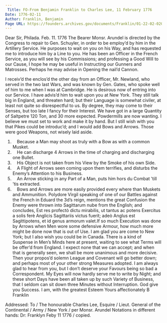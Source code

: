 ```yaml
---
 Title: FO-From Benjamin Franklin to Charles Lee, 11 February 1776
Date: 1776-02-11
Author: Franklin, Benjamin
Page URL: https://founders.archives.gov/documents/Franklin/01-22-02-0207
---
```


Dear Sir,
Philada. Feb. 11. 1776
The Bearer Monsr. Arundel is directed by the Congress to repair to Gen. Schuyler, in order to be employ’d by him in the Artillery Service. He purposes to wait on you on his Way, and has requested me to introduce him by a Line to you. He has been an Officer in the French Service, as you will see by his Commissions; and professing a Good Will to our Cause, I hope he may be useful in Instructing our Gunners and Matrosses. Perhaps he may advise in Opening the nail’d Cannon.

I receiv’d the enclos’d the other day from an Officer, Mr. Newland, who served in the two last Wars, and was known by Gen. Gates, who spoke well of him to me when I was at Cambridge. He is desirous now of entring into our Service. I have advis’d him to wait upon you at New York.
They still talk big in England, and threaten hard; but their Language is somewhat civiler, at least not quite so disrespectful to us. By degree, they may come to their Senses, but too late I fancy for their Interest.
We have got in a large Quantity of Saltpetre 120 Ton, and 30 more expected. Powdermills are now wanting. I believe we must set to work and make it by hand. But I still wish with you that Pikes could be introduc’d; and I would add Bows and Arrows. Those were good Weapons, not wisely laid aside.
1.  Because a Man may shoot as truly with a Bow as with a common Musket.
  2.  He can discharge 4 Arrows in the time of charging and discharging one Bullet.
  3.  His Object is not taken from his View by the Smoke of his own Side.
  4.  A Flight of Arrows seen coming upon them terrifies, and disturbs the Enemy’s Attention to his Business.
  5.  An Arrow sticking in any Part of a Man, puts him hors du Combat ’till ’tis extracted.
  6.  Bows and Arrows are more easily provided every where than Muskets and Ammunition.
  Polydore Virgil speaking of one of our Battles against the French in Eduard the 3d’s reign, mentions the great Confusion the Enemy were thrown into Sagittarum nube from the English; and concludes, Est res profectò dictu mirabilis, ut tantus ac potens Exercitus a solis ferè Anglicis Sagittariis victus fuerit; adeò Anglus est Sagittipotens, et id genus armorum valet.If so much Execution was done by Arrows when Men wore some defensive Armour, how much more might be done now that is out of Use.
I am glad you are come to New York; but I also wish you could be in Canada.
There is a kind of Suspense in Men’s Minds here at present, waiting to see what Terms will be offer’d from England. I expect none that we can accept; and when that is generally seen, we shall be more unanimous and more decisive. Then your propos’d solemn League and Covenant will go better down; and perhaps most of your other strong Measures adopted.
I am always glad to hear from you, but I don’t deserve your Favours being so bad a Correspondent. My Eyes will now hardly serve me to write by Night; and these short Days have been all taken up by such Variety of Business, that I seldom can sit down three Minutes without Interruption.
God give you Success. I am, with the greatest Esteem Yours affectionately
B Franklin
 
Addressed: To / The honourable Charles Lee, Esquire / Lieut. General of the Continental / Army / New York / per Monsr. Arundel
Notations in different hands: Dr: Franklyn Feby 11 1776 / copied.

